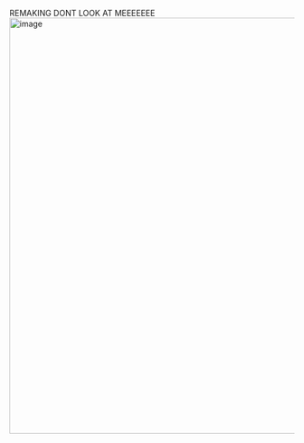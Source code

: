 REMAKING DONT LOOK AT MEEEEEEE
<img width="736" height="736" alt="image" src="https://github.com/user-attachments/assets/0a98423a-6a56-4268-a292-f8d52acc7818" />
